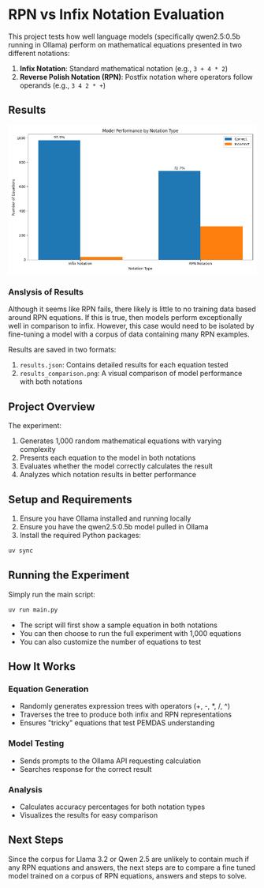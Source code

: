 # RPN vs Infix Notation Evaluation

This project tests how well language models (specifically qwen2.5:0.5b running in Ollama) perform on mathematical equations presented in two different notations:

1. **Infix Notation**: Standard mathematical notation (e.g., `3 + 4 * 2`)
2. **Reverse Polish Notation (RPN)**: Postfix notation where operators follow operands (e.g., `3 4 2 * +`)

## Results
![Results Comparison](./results_comparison.png)

### Anslysis of Results
Although it seems like RPN fails, there likely is little to no training data based around RPN equations. If this is true, then models perform exceptionally well in comparison to infix. However, this case would need to be isolated by fine-tuning a model with a corpus of data containing many RPN examples.

Results are saved in two formats:
1. `results.json`: Contains detailed results for each equation tested
2. `results_comparison.png`: A visual comparison of model performance with both notations

## Project Overview

The experiment:
1. Generates 1,000 random mathematical equations with varying complexity
2. Presents each equation to the model in both notations
3. Evaluates whether the model correctly calculates the result
4. Analyzes which notation results in better performance

## Setup and Requirements

1. Ensure you have Ollama installed and running locally
2. Ensure you have the qwen2.5:0.5b model pulled in Ollama
3. Install the required Python packages:

```bash
uv sync
```

## Running the Experiment

Simply run the main script:

```bash
uv run main.py
```

- The script will first show a sample equation in both notations
- You can then choose to run the full experiment with 1,000 equations
- You can also customize the number of equations to test

## How It Works

### Equation Generation
- Randomly generates expression trees with operators (+, -, *, /, ^)
- Traverses the tree to produce both infix and RPN representations
- Ensures "tricky" equations that test PEMDAS understanding

### Model Testing
- Sends prompts to the Ollama API requesting calculation
- Searches response for the correct result

### Analysis
- Calculates accuracy percentages for both notation types
- Visualizes the results for easy comparison

## Next Steps
Since the corpus for Llama 3.2 or Qwen 2.5 are unlikely to contain much if any RPN equations and answers, the next steps are to compare a fine tuned model trained on a corpus of RPN equations, answers and steps to solve.
